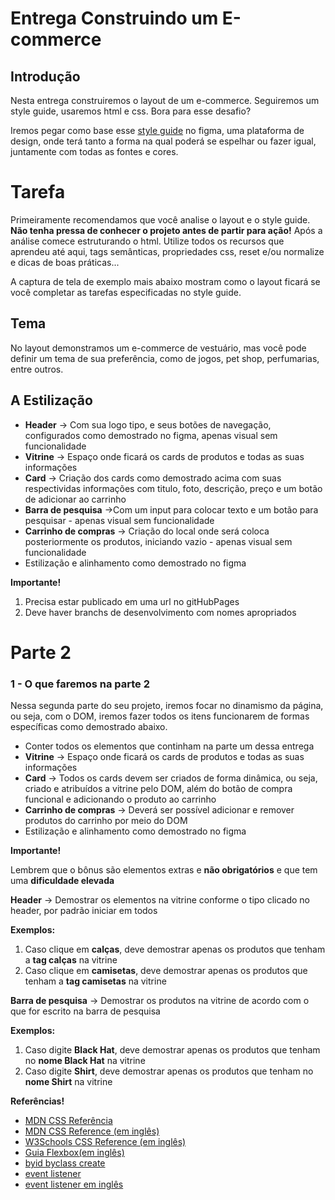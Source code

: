# Entrega Construindo um E-commerce

## Introdução

Nesta entrega construiremos o layout de um e-commerce. Seguiremos um
style guide, usaremos html e css. Bora para esse desafio?

Iremos pegar como base esse [style
guide](https://www.figma.com/file/c6W2gS11Dr2rVe7VUx97io/Vitrine---M1?node-id=0%3A1)
no figma, uma plataforma de design, onde terá tanto a forma na qual
poderá se espelhar ou fazer igual, juntamente com todas as fontes e
cores.

# Tarefa

Primeiramente recomendamos que você analise o layout e o style guide.
**Não tenha pressa de conhecer o projeto antes de partir para ação!**
Após a análise comece estruturando o html. Utilize todos os recursos que
aprendeu até aqui, tags semânticas, propriedades css, reset e/ou
normalize e dicas de boas práticas\...

A captura de tela de exemplo mais abaixo mostram como o layout ficará se
você completar as tarefas especificadas no style guide.

## Tema

No layout demonstramos um e-commerce de vestuário, mas você pode definir
um tema de sua preferência, como de jogos, pet shop, perfumarias, entre
outros.

## A Estilização


- **Header** → Com sua logo tipo, e seus botões de navegação,
  configurados como demostrado no figma, apenas visual sem
  funcionalidade
- **Vitrine** → Espaço onde ficará os cards de produtos e todas as
  suas informações
- **Card** → Criação dos cards como demostrado acima com suas
  respectividas informações com titulo, foto, descrição, preço e um
  botão de adicionar ao carrinho
- **Barra de pesquisa** →Com um input para colocar texto e um botão
  para pesquisar - apenas visual sem funcionalidade
- **Carrinho de compras** → Criação do local onde será coloca
  posteriormente os produtos, iniciando vazio - apenas visual sem
  funcionalidade
- Estilização e alinhamento como demostrado no figma

**Importante!**

1.  Precisa estar publicado em uma url no gitHubPages
2.  Deve haver branchs de desenvolvimento com nomes apropriados

# Parte 2

### 1 - O que faremos na parte 2

Nessa segunda parte do seu projeto, iremos focar no dinamismo da página,
ou seja, com o DOM, iremos fazer todos os itens funcionarem de formas
específicas como demostrado abaixo.

- Conter todos os elementos que continham na parte um dessa entrega
- **Vitrine** → Espaço onde ficará os cards de produtos e todas as
  suas informações
- **Card** → Todos os cards devem ser criados de forma dinâmica, ou
  seja, criado e atribuídos a vitrine pelo DOM, além do botão de
  compra funcional e adicionando o produto ao carrinho
- **Carrinho de compras** → Deverá ser possível adicionar e remover
  produtos do carrinho por meio do DOM
- Estilização e alinhamento como demostrado no figma

**Importante!**

Lembrem que o bônus são elementos extras e **não obrigatórios** e que
tem uma **dificuldade elevada**

**Header** → Demostrar os elementos na vitrine conforme o tipo clicado
no header, por padrão iniciar em todos

**Exemplos:**

1.  Caso clique em **calças**, deve demostrar apenas os produtos que
    tenham a **tag calças** na vitrine
2.  Caso clique em **camisetas**, deve demostrar apenas os produtos que
    tenham a **tag camisetas** na vitrine

**Barra de pesquisa** → Demostrar os produtos na vitrine de acordo com o
que for escrito na barra de pesquisa

**Exemplos:**

1.  Caso digite **Black Hat**, deve demostrar apenas os produtos que
    tenham no **nome Black Hat** na vitrine
2.  Caso digite **Shirt**, deve demostrar apenas os produtos que tenham
    no **nome Shirt** na vitrine




**Referências!**

- [MDN CSS
  Referência](https://developer.mozilla.org/pt-BR/docs/Web/CSS/CSS_Reference)
- [MDN CSS Reference (em
  inglês)](https://developer.mozilla.org/en-US/docs/Web/CSS/Reference)
- [W3Schools CSS Reference (em
  inglês)](https://www.w3schools.com/cssref/default.asp)
- [Guia Flexbox(em
  inglês)](https://origamid.com/projetos/flexbox-guia-completo/)
- [byid byclass create](http://devfuria.com.br/javascript/dom/)
- [event
  listener](https://cibersistemas.pt/tecnologia/o-metodo-addeventlistener-codigo-de-exemplo-do-javascript-event-listener/)
- [event listener em
  inglês](https://devdojo.com/bo-iliev/dom-event-listeners)



